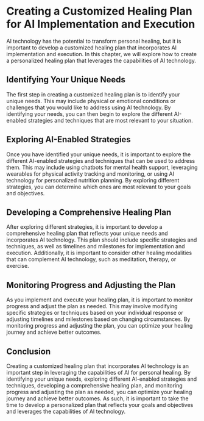 Creating a Customized Healing Plan for AI Implementation and Execution
===================================================================================================================================

AI technology has the potential to transform personal healing, but it is important to develop a customized healing plan that incorporates AI implementation and execution. In this chapter, we will explore how to create a personalized healing plan that leverages the capabilities of AI technology.

Identifying Your Unique Needs
-----------------------------

The first step in creating a customized healing plan is to identify your unique needs. This may include physical or emotional conditions or challenges that you would like to address using AI technology. By identifying your needs, you can then begin to explore the different AI-enabled strategies and techniques that are most relevant to your situation.

Exploring AI-Enabled Strategies
-------------------------------

Once you have identified your unique needs, it is important to explore the different AI-enabled strategies and techniques that can be used to address them. This may include using chatbots for mental health support, leveraging wearables for physical activity tracking and monitoring, or using AI technology for personalized nutrition planning. By exploring different strategies, you can determine which ones are most relevant to your goals and objectives.

Developing a Comprehensive Healing Plan
---------------------------------------

After exploring different strategies, it is important to develop a comprehensive healing plan that reflects your unique needs and incorporates AI technology. This plan should include specific strategies and techniques, as well as timelines and milestones for implementation and execution. Additionally, it is important to consider other healing modalities that can complement AI technology, such as meditation, therapy, or exercise.

Monitoring Progress and Adjusting the Plan
------------------------------------------

As you implement and execute your healing plan, it is important to monitor progress and adjust the plan as needed. This may involve modifying specific strategies or techniques based on your individual response or adjusting timelines and milestones based on changing circumstances. By monitoring progress and adjusting the plan, you can optimize your healing journey and achieve better outcomes.

Conclusion
----------

Creating a customized healing plan that incorporates AI technology is an important step in leveraging the capabilities of AI for personal healing. By identifying your unique needs, exploring different AI-enabled strategies and techniques, developing a comprehensive healing plan, and monitoring progress and adjusting the plan as needed, you can optimize your healing journey and achieve better outcomes. As such, it is important to take the time to develop a personalized plan that reflects your goals and objectives and leverages the capabilities of AI technology.
